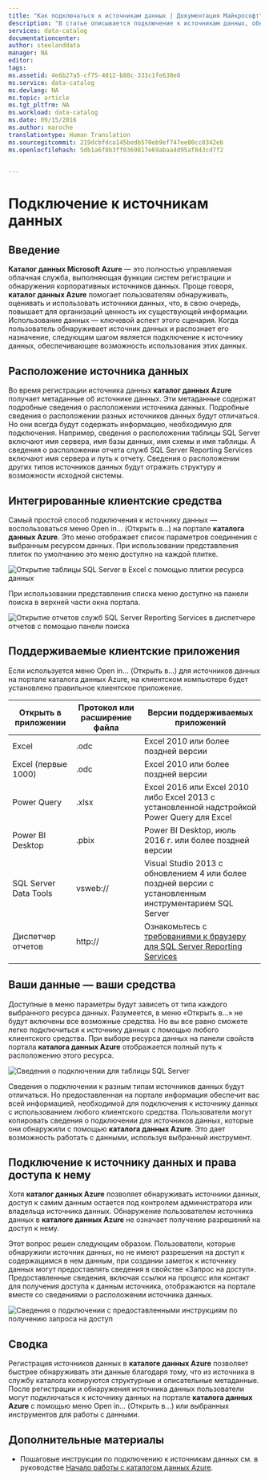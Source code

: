 ```yaml
---
title: "Как подключаться к источникам данных | Документация Майкрософт"
description: "В статье описывается подключение к источникам данных, обнаруженных в каталоге данных Azure."
services: data-catalog
documentationcenter: 
author: steelanddata
manager: NA
editor: 
tags: 
ms.assetid: 4e6b27a5-cf75-4012-b88c-333c1fe638e8
ms.service: data-catalog
ms.devlang: NA
ms.topic: article
ms.tgt_pltfrm: NA
ms.workload: data-catalog
ms.date: 09/15/2016
ms.author: maroche
translationtype: Human Translation
ms.sourcegitcommit: 219dcbfdca145bedb570eb9ef747ee00cc0342eb
ms.openlocfilehash: 5db1a6f8b3ff0369817e69abaa4d95af843cd7f2


---
```

# <a name="how-to-connect-to-data-sources"></a>Подключение к источникам данных
## <a name="introduction"></a>Введение
**Каталог данных Microsoft Azure** — это полностью управляемая облачная служба, выполняющая функции систем регистрации и обнаружения корпоративных источников данных. Проще говоря, **каталог данных Azure** помогает пользователям обнаруживать, оценивать и использовать источники данных, что, в свою очередь, повышает для организаций ценность их существующей информации. Использование данных — ключевой аспект этого сценария. Когда пользователь обнаруживает источник данных и распознает его назначение, следующим шагом является подключение к источнику данных, обеспечивающее возможность использования этих данных.

## <a name="data-source-locations"></a>Расположение источника данных
Во время регистрации источника данных **каталог данных Azure** получает метаданные об источнике данных. Эти метаданные содержат подробные сведения о расположении источника данных. Подробные сведения о расположении разных источников данных будут отличаться. Но они всегда будут содержать информацию, необходимую для подключения. Например, сведения о расположении таблицы SQL Server включают имя сервера, имя базы данных, имя схемы и имя таблицы. А сведения о расположении отчета служб SQL Server Reporting Services включают имя сервера и путь к отчету. Сведения о расположении других типов источников данных будут отражать структуру и возможности исходной системы.

## <a name="integrated-client-tools"></a>Интегрированные клиентские средства
Самый простой способ подключения к источнику данных — воспользоваться меню Open in… (Открыть в…) на портале **каталога данных Azure**. Это меню отображает список параметров соединения с выбранным ресурсом данных.
При использовании представления плиток по умолчанию это меню доступно на каждой плитке.

 ![Открытие таблицы SQL Server в Excel с помощью плитки ресурса данных](./media/data-catalog-how-to-connect/data-catalog-how-to-connect1.png)

При использовании представления списка меню доступно на панели поиска в верхней части окна портала.

 ![Открытие отчетов служб SQL Server Reporting Services в диспетчере отчетов с помощью панели поиска](./media/data-catalog-how-to-connect/data-catalog-how-to-connect2.png)

## <a name="supported-client-applications"></a>Поддерживаемые клиентские приложения
Если используется меню Open in… (Открыть в…) для источников данных на портале каталога данных Azure, на клиентском компьютере будет установлено правильное клиентское приложение.

| Открыть в приложении | Протокол или расширение файла | Версии поддерживаемых приложений |
| --- | --- | --- |
| Excel |.odc |Excel 2010 или более поздней версии |
| Excel (первые 1000) |.odc |Excel 2010 или более поздней версии |
| Power Query |.xlsx |Excel 2016 или Excel 2010 либо Excel 2013 с установленной надстройкой Power Query для Excel |
| Power BI Desktop |.pbix |Power BI Desktop, июль 2016 г. или более поздней версии |
| SQL Server Data Tools |vsweb:// |Visual Studio 2013 с обновлением 4 или более поздней версии с установленным инструментарием SQL Server |
| Диспетчер отчетов |http:// |Ознакомьтесь с [требованиями к браузеру для SQL Server Reporting Services](https://technet.microsoft.com/en-us/library/ms156511.aspx) |

## <a name="your-data-your-tools"></a>Ваши данные — ваши средства
Доступные в меню параметры будут зависеть от типа каждого выбранного ресурса данных. Разумеется, в меню «Открыть в...» не будут включены все возможные средства. Но вы все равно сможете легко подключиться к источнику данных с помощью любого клиентского средства. При выборе ресурса данных на панели свойств портала **каталога данных Azure** отображается полный путь к расположению этого ресурса.

 ![Сведения о подключении для таблицы SQL Server](./media/data-catalog-how-to-connect/data-catalog-how-to-connect3.png)

Сведения о подключении к разным типам источников данных будут отличаться. Но предоставленная на портале информация обеспечит вас всей информацией, необходимой для подключения к источнику данных с использованием любого клиентского средства. Пользователи могут копировать сведения о подключении для источников данных, которые они обнаружили с помощью **каталога данных Azure**. Это дает возможность работать с данными, используя выбранный инструмент.

## <a name="connecting-and-data-source-permissions"></a>Подключение к источнику данных и права доступа к нему
Хотя **каталог данных Azure** позволяет обнаруживать источники данных, доступ к самим данным остается под контролем администратора или владельца источника данных. Обнаружение пользователем источника данных в **каталоге данных Azure** не означает получение разрешений на доступ к нему.

Этот вопрос решен следующим образом. Пользователи, которые обнаружили источник данных, но не имеют разрешения на доступ к содержащимся в нем данным, при создании заметок к источнику данных могут предоставлять сведения в свойстве «Запрос на доступ». Предоставленные сведения, включая ссылки на процесс или контакт для получения доступа к данным источника, отображаются на портале вместе со сведениями о расположении источника данных.

 ![Сведения о подключении с предоставленными инструкциям по получению запроса на доступ](./media/data-catalog-how-to-connect/data-catalog-how-to-connect4.png)

## <a name="summary"></a>Сводка
Регистрация источников данных в **каталоге данных Azure** позволяет быстрее обнаруживать эти данные благодаря тому, что из источника в службу каталога копируются структурные и описательные метаданные. После регистрации и обнаружения источника данных пользователи могут подключаться к источнику данных на портале **каталога данных Azure** с помощью меню Open in… (Открыть в...) или выбранных инструментов для работы с данными.

## <a name="see-also"></a>Дополнительные материалы
* Пошаговые инструкции по подключению к источникам данных см. в руководстве [Начало работы с каталогом данных Azure](data-catalog-get-started.md).




<!--HONumber=Nov16_HO3-->



